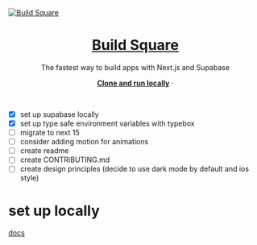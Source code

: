 <a href="https://demo-nextjs-with-supabase.vercel.app/">
  <img alt="Build Square" src="https://demo-nextjs-with-supabase.vercel.app/opengraph-image.png">
  <h1 align="center">Build Square</h1>
</a>

<p align="center">
 The fastest way to build apps with Next.js and Supabase
</p>

<p align="center">
  <a href="#clone-and-run-locally"><strong>Clone and run locally</strong></a> ·
</p>
<br/>

- [x] set up supabase locally
- [x] set up type safe environment variables with typebox
- [ ] migrate to next 15
- [ ] consider adding motion for animations
- [ ] create readme
- [ ] create CONTRIBUTING.md
- [ ] create design principles (decide to use dark mode by default and ios style)

# set up locally

[docs](https://supabase.com/docs/guides/cli/local-development)

